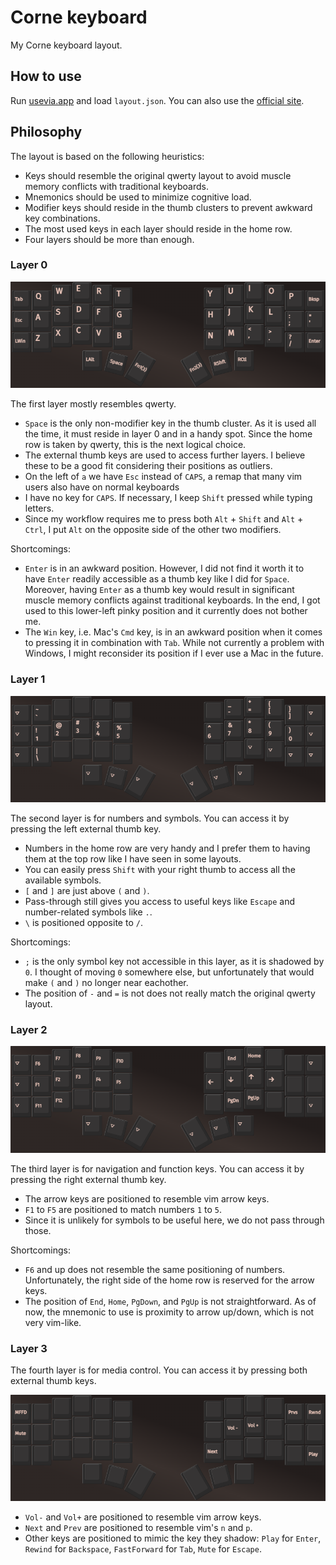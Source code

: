 # Corne keyboard

My Corne keyboard layout.

## How to use

Run [usevia.app](https://github.com/the-via/app) and load `layout.json`. You can also use the [official site](https://usevia.app).

## Philosophy

The layout is based on the following heuristics:

- Keys should resemble the original qwerty layout to avoid muscle memory conflicts with traditional keyboards.
- Mnemonics should be used to minimize cognitive load.
- Modifier keys should reside in the thumb clusters to prevent awkward key combinations.
- The most used keys in each layer should reside in the home row.
- Four layers should be more than enough.

### Layer 0

![Layer 0](images/layer-0.png)

The first layer mostly resembles qwerty.

- `Space` is the only non-modifier key in the thumb cluster. As it is used all the time, it must reside in layer 0 and in a handy spot. Since the home row is taken by qwerty, this is the next logical choice.
- The external thumb keys are used to access further layers. I believe these to be a good fit considering their positions as outliers.
- On the left of `a` we have `Esc` instead of `CAPS`, a remap that many vim users also have on normal keyboards
- I have no key for `CAPS`. If necessary, I keep `Shift` pressed while typing letters.
- Since my workflow requires me to press both `Alt` + `Shift` and `Alt` + `Ctrl`, I put `Alt` on the opposite side of the other two modifiers.

Shortcomings:

- `Enter` is in an awkward position. However, I did not find it worth it to have `Enter` readily accessible as a thumb key like I did for `Space`. Moreover, having `Enter` as a thumb key would result in significant muscle memory conflicts against traditional keyboards. In the end, I got used to this lower-left pinky position and it currently does not bother me.
- The `Win` key, i.e. Mac's `Cmd` key, is in an awkward position when it comes to pressing it in combination with `Tab`. While not currently a problem with Windows, I might reconsider its position if I ever use a Mac in the future.

### Layer 1

![Layer 1](images/layer-1.png)

The second layer is for numbers and symbols. You can access it by pressing the left external thumb key.

- Numbers in the home row are very handy and I prefer them to having them at the top row like I have seen in some layouts.
- You can easily press `Shift` with your right thumb to access all the available symbols.
- `[` and `]` are just above `(` and `)`.
- Pass-through still gives you access to useful keys like `Escape` and number-related symbols like `.`.
- `\` is positioned opposite to `/`.

Shortcomings:

- `;` is the only symbol key not accessible in this layer, as it is shadowed by `0`. I thought of moving `0` somewhere else, but unfortunately that would make `(` and `)` no longer near eachother.
- The position of `-` and `=` is not does not really match the original qwerty layout.

### Layer 2

![Layer 2](images/layer-2.png)

The third layer is for navigation and function keys. You can access it by pressing the right external thumb key.

- The arrow keys are positioned to resemble vim arrow keys.
- `F1` to `F5` are positioned to match numbers `1` to `5`.
- Since it is unlikely for symbols to be useful here, we do not pass through those.

Shortcomings:

- `F6` and up does not resemble the same positioning of numbers. Unfortunately, the right side of the home row is reserved for the arrow keys.
- The position of `End`, `Home`, `PgDown`, and `PgUp` is not straightforward. As of now, the mnemonic to use is proximity to arrow up/down, which is not very vim-like.

### Layer 3

The fourth layer is for media control. You can access it by pressing both external thumb keys.

![Layer 3](images/layer-3.png)

- `Vol-` and `Vol+` are positioned to resemble vim arrow keys.
- `Next` and `Prev` are positioned to resemble vim's `n` and `p`.
- Other keys are positioned to mimic the key they shadow: `Play` for `Enter`, `Rewind` for `Backspace`, `FastForward` for `Tab`, `Mute` for `Escape`.
